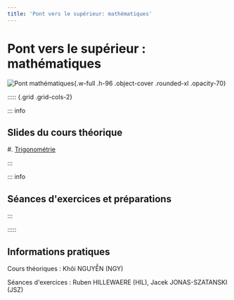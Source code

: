 ```yaml
---
title: 'Pont vers le supérieur: mathématiques'
---
```


# Pont vers le supérieur : mathématiques

![Pont mathématiques](images/PM1C.webp){.w-full .h-96 .object-cover .rounded-xl .opacity-70}

::::: {.grid .grid-cols-2}

::: info

## Slides du cours théorique

#. [Trigonométrie](/PM1C/slides/01-trigonometry)

:::

::: info

## Séances d'exercices et préparations

:::

:::::

## Informations pratiques

Cours théoriques
: Khôi NGUYỄN (NGY)

Séances d'exercices
: Ruben HILLEWAERE (HIL), Jacek JONAS-SZATANSKI (JSZ)